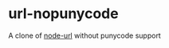 # url-nopunycode

A clone of [node-url](https://travis-ci.org/defunctzombie/node-url) without punycode support